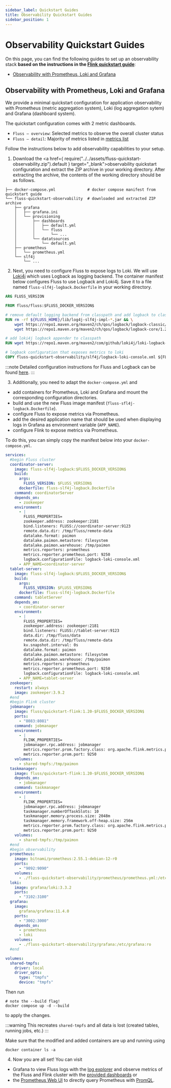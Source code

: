 ```yaml
---
sidebar_label: Quickstart Guides
title: Observability Quickstart Guides
sidebar_position: 1
---
```


<!--
 Copyright (c) 2025 Alibaba Group Holding Ltd.

 Licensed under the Apache License, Version 2.0 (the "License");
 you may not use this file except in compliance with the License.
 You may obtain a copy of the License at

      http://www.apache.org/licenses/LICENSE-2.0

 Unless required by applicable law or agreed to in writing, software
 distributed under the License is distributed on an "AS IS" BASIS,
 WITHOUT WARRANTIES OR CONDITIONS OF ANY KIND, either express or implied.
 See the License for the specific language governing permissions and
 limitations under the License.
-->

# Observability Quickstart Guides

On this page, you can find the following guides to set up an observability stack **based on the instructions in the [Flink quickstart guide](quickstart/flink.md)**:

- [Observability with Prometheus, Loki and Grafana](#observability-with-prometheus-loki-and-grafana)

## Observability with Prometheus, Loki and Grafana

We provide a minimal quickstart configuration for application observability with Prometheus (metric aggregation system), Loki (log aggregation sytem) and Grafana (dashboard system). 

The quickstart configuration comes with 2 metric dashboards.

- `Fluss – overview`: Selected metrics to observe the overall cluster status
- `Fluss – detail`: Majority of metrics listed in [metrics list](monitor-metrics.md#metrics-list)

Follow the instructions below to add observability capabilities to your setup.

1. Download the <a href={ require("../../assets/fluss-quickstart-observability.zip").default } target="_blank">observability quickstart configuration</a> and extract the ZIP archive in your working directory.
After extracting the archive, the contents of the working directory should be as follows.

```
├── docker-compose.yml              # docker compose manifest from quickstart guide
└── fluss-quickstart-observability  # downloaded and extracted ZIP archive
    ├── grafana
    │   ├── grafana.ini
    │   └── provisioning
    │       ├── dashboards
    │       │   ├── default.yml
    │       │   └── fluss
    │       │       └── ...
    │       └── datatsources
    │           └── default.yml
    ├── prometheus
    │   └── prometheus.yml
    └── slf4j
        └── ...
```

2. Next, you need to configure Fluss to expose logs to Loki. We will use [Loki4j](https://loki4j.github.io/loki-logback-appender/) which uses Logback as logging backend.
The container manifest below configures Fluss to use Logback and Loki4j. Save it to a file named `fluss-slf4j-logback.Dockerfile` in your working directory.

```dockerfile
ARG FLUSS_VERSION

FROM fluss/fluss:$FLUSS_DOCKER_VERSION$

# remove default logging backend from classpath and add logback to classpath
RUN rm -rf ${FLUSS_HOME}/lib/log4j-slf4j-impl-*.jar && \
    wget https://repo1.maven.org/maven2/ch/qos/logback/logback-classic/1.2.13/logback-classic-1.2.13.jar -P ${FLUSS_HOME}/lib/ && \
    wget https://repo1.maven.org/maven2/ch/qos/logback/logback-core/1.2.13/logback-core-1.2.13.jar -P ${FLUSS_HOME}/lib/

# add loki4j logback appender to classpath
RUN wget https://repo1.maven.org/maven2/com/github/loki4j/loki-logback-appender/1.4.2/loki-logback-appender-1.4.2.jar -P ${FLUSS_HOME}/lib/

# logback configuration that exposes metrics to loki
COPY fluss-quickstart-observability/slf4j/logback-loki-console.xml ${FLUSS_HOME}/conf/logback-console.xml
```

:::note
Detailed configuration instructions for Fluss and Logback can be found [here](logging.md#configuring-logback).
:::

3. Additionally, you need to adapt the `docker-compose.yml` and 

- add containers for Prometheus, Loki and Grafana and mount the corresponding configuration directories.
- build and use the new Fluss image manifest (`fluss-sfl4j-logback.Dockerfile`).
- configure Fluss to expose metrics via Prometheus.
- add the desired application name that should be used when displaying logs in Grafana as environment variable (`APP_NAME`).
- configure Flink to expose metrics via Prometheus.

To do this, you can simply copy the manifest below into your `docker-compose.yml`.

```yaml
services:
  #begin Fluss cluster
  coordinator-server:
    image: fluss-slf4j-logback:$FLUSS_DOCKER_VERSION$
    build:
      args:
        FLUSS_VERSION: $FLUSS_VERSION$
      dockerfile: fluss-slf4j-logback.Dockerfile
    command: coordinatorServer
    depends_on:
      - zookeeper
    environment:
      - |
        FLUSS_PROPERTIES=
        zookeeper.address: zookeeper:2181
        bind.listeners: FLUSS://coordinator-server:9123
        remote.data.dir: /tmp/fluss/remote-data
        datalake.format: paimon
        datalake.paimon.metastore: filesystem
        datalake.paimon.warehouse: /tmp/paimon
        metrics.reporters: prometheus
        metrics.reporter.prometheus.port: 9250
        logback.configurationFile: logback-loki-console.xml
      - APP_NAME=coordinator-server
  tablet-server:
    image: fluss-slf4j-logback:$FLUSS_DOCKER_VERSION$
    build:
      args:
        FLUSS_VERSION: $FLUSS_VERSION$
      dockerfile: fluss-slf4j-logback.Dockerfile
    command: tabletServer
    depends_on:
      - coordinator-server
    environment:
      - |
        FLUSS_PROPERTIES=
        zookeeper.address: zookeeper:2181
        bind.listeners: FLUSS://tablet-server:9123
        data.dir: /tmp/fluss/data
        remote.data.dir: /tmp/fluss/remote-data
        kv.snapshot.interval: 0s
        datalake.format: paimon
        datalake.paimon.metastore: filesystem
        datalake.paimon.warehouse: /tmp/paimon
        metrics.reporters: prometheus
        metrics.reporter.prometheus.port: 9250
        logback.configurationFile: logback-loki-console.xml
      - APP_NAME=tablet-server
  zookeeper:
    restart: always
    image: zookeeper:3.9.2
  #end
  #begin Flink cluster
  jobmanager:
    image: fluss/quickstart-flink:1.20-$FLUSS_DOCKER_VERSION$
    ports:
      - "8083:8081"
    command: jobmanager
    environment:
      - |
        FLINK_PROPERTIES=
        jobmanager.rpc.address: jobmanager
        metrics.reporter.prom.factory.class: org.apache.flink.metrics.prometheus.PrometheusReporterFactory
        metrics.reporter.prom.port: 9250
    volumes:
      - shared-tmpfs:/tmp/paimon
  taskmanager:
    image: fluss/quickstart-flink:1.20-$FLUSS_DOCKER_VERSION$
    depends_on:
      - jobmanager
    command: taskmanager
    environment:
      - |
        FLINK_PROPERTIES=
        jobmanager.rpc.address: jobmanager
        taskmanager.numberOfTaskSlots: 10
        taskmanager.memory.process.size: 2048m
        taskmanager.memory.framework.off-heap.size: 256m
        metrics.reporter.prom.factory.class: org.apache.flink.metrics.prometheus.PrometheusReporterFactory
        metrics.reporter.prom.port: 9250
    volumes:
      - shared-tmpfs:/tmp/paimon
  #end
  #begin observability
  prometheus:
    image: bitnami/prometheus:2.55.1-debian-12-r0
    ports:
      - "9092:9090"
    volumes:
      - ./fluss-quickstart-observability/prometheus/prometheus.yml:/etc/prometheus/prometheus.yml:ro
  loki:
    image: grafana/loki:3.3.2
    ports:
      - "3102:3100"
  grafana:
    image:
      grafana/grafana:11.4.0
    ports:
      - "3002:3000"
    depends_on:
      - prometheus
      - loki
    volumes:
      - ./fluss-quickstart-observability/grafana:/etc/grafana:ro
  #end

volumes:
  shared-tmpfs:
    driver: local
    driver_opts:
      type: "tmpfs"
      device: "tmpfs"
```

Then run

```shell
# note the --build flag!
docker compose up -d --build
```

to apply the changes.

:::warning
This recreates `shared-tmpfs` and all data is lost (created tables, running jobs, etc.)
:::

Make sure that the modified and added containers are up and running using

```shell
docker container ls -a
```

4. Now you are all set! You can visit
                     
- Grafana to view Fluss logs with the [log explorer](http://localhost:3002/a/grafana-lokiexplore-app/) and observe metrics of the Fluss and Flink cluster with the [provided dashboards](http://localhost:3002/dashboards) or 
- the [Prometheus Web UI](http://localhost:9092) to directly query Prometheus with [PromQL](https://prometheus.io/docs/prometheus/2.55/getting_started/).